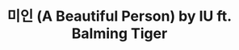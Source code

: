 ---
title: "미인 (A Beautiful Person) by IU ft. Balming Tiger"
type: "recomends"
src: "/src/content/allImages/recomends/iubeautifulperson.webp"
---